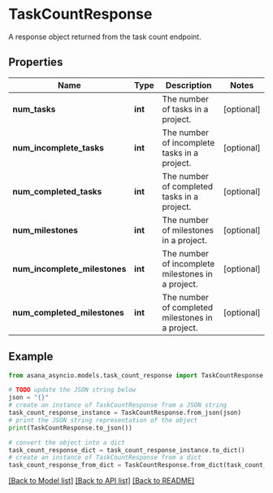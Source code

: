 # TaskCountResponse

A response object returned from the task count endpoint.

## Properties

Name | Type | Description | Notes
------------ | ------------- | ------------- | -------------
**num_tasks** | **int** | The number of tasks in a project. | [optional] 
**num_incomplete_tasks** | **int** | The number of incomplete tasks in a project. | [optional] 
**num_completed_tasks** | **int** | The number of completed tasks in a project. | [optional] 
**num_milestones** | **int** | The number of milestones in a project. | [optional] 
**num_incomplete_milestones** | **int** | The number of incomplete milestones in a project. | [optional] 
**num_completed_milestones** | **int** | The number of completed milestones in a project. | [optional] 

## Example

```python
from asana_asyncio.models.task_count_response import TaskCountResponse

# TODO update the JSON string below
json = "{}"
# create an instance of TaskCountResponse from a JSON string
task_count_response_instance = TaskCountResponse.from_json(json)
# print the JSON string representation of the object
print(TaskCountResponse.to_json())

# convert the object into a dict
task_count_response_dict = task_count_response_instance.to_dict()
# create an instance of TaskCountResponse from a dict
task_count_response_from_dict = TaskCountResponse.from_dict(task_count_response_dict)
```
[[Back to Model list]](../README.md#documentation-for-models) [[Back to API list]](../README.md#documentation-for-api-endpoints) [[Back to README]](../README.md)


